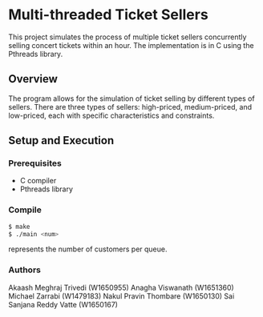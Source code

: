 # Multi-threaded Ticket Sellers

This project simulates the process of multiple ticket sellers concurrently selling concert tickets within an hour. The implementation is in C using the Pthreads library.

## Overview

The program allows for the simulation of ticket selling by different types of sellers. There are three types of sellers: high-priced, medium-priced, and low-priced, each with specific characteristics and constraints.

## Setup and Execution

### Prerequisites
- C compiler
- Pthreads library

### Compile

```bash
$ make
$ ./main <num>
```

<num> represents the number of customers per queue.

### Authors

Akaash Meghraj Trivedi  (W1650955)
Anagha Viswanath        (W1651360)
Michael Zarrabi         (W1479183)
Nakul Pravin Thombare   (W1650130)
Sai Sanjana Reddy Vatte (W1650167)

